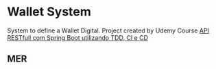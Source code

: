 # Wallet System
System to define a Wallet Digital. Project created by Udemy Course [API RESTfull com Spring Boot utilizando TDD, CI e CD](https://www.udemy.com/course/api-restfull-com-spring-boot-utilizando-tdd-ci-e-cd)

## MER
